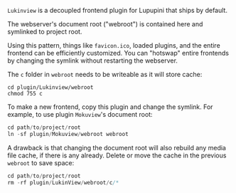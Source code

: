`Lukinview` is a decoupled frontend plugin for Lupupini that ships by default.

The webserver's document root ("webroot") is contained here and symlinked to project root.

Using this pattern, things like `favicon.ico`, loaded plugins, and the entire frontend can be efficiently customized. You can "hotswap" entire frontends by changing the symlink without restarting the webserver.

The `c` folder in `webroot` needs to be writeable as it will store cache:

```shell
cd plugin/Lukinview/webroot
chmod 755 c
```

To make a new frontend, copy this plugin and change the symlink. For example, to use plugin `Mokuview`'s document root:

```php
cd path/to/project/root
ln -sf plugin/Mokuview/webroot webroot
```

A drawback is that changing the document root will also rebuild any media file cache, if there is any already. Delete or move the cache in the previous `webroot` to save space:

```php
cd path/to/project/root
rm -rf plugin/LukinView/webroot/c/*
```
